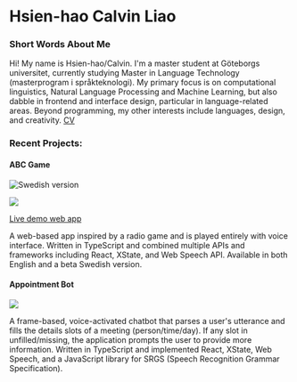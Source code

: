 # Hsien-hao Calvin Liao
### Short Words About Me
Hi! My name is Hsien-hao/Calvin. I'm a master student at Göteborgs universitet, currently studying Master in Language Technology (masterprogram i språkteknologi).
My primary focus is on computational linguistics, Natural Language Processing and Machine Learning, but also dabble in frontend and interface design, particular in language-related areas.
Beyond programming, my other interests include languages, design, and creativity.
[CV](https://github.com/chickenbror/LiaoCalvin/blob/e6630b2a2e9f10c8e866a944391a1a5e97a718a7/Liao%20CV_EnSv.pdf)

### Recent Projects:
#### ABC Game


![Swedish version](https://media.giphy.com/media/SxBHJI0JoVd5jbmRGB/giphy.gif)


![](https://media.giphy.com/media/FLj65JIF1olGbW3Meu/giphy.gif)


[Live demo web app](http://chickenbror.github.io/ABCgame "(http://chickenbror.github.io/ABCgame")


A web-based app inspired by a radio game and is played entirely with voice interface. Written in TypeScript and combined multiple APIs and frameworks including React, XState, and Web Speech API. Available in both English and a beta Swedish version.

#### Appointment Bot

![](https://media.giphy.com/media/j1bGfUM1MGQBz7XvO6/giphy.gif)

A frame-based, voice-activated chatbot that parses a user's utterance and fills the details slots of a meeting (person/time/day). If any slot in unfilled/missing, the application prompts the user to provide more information. Written in TypeScript and implemented React, XState, Web Speech, and a JavaScript library for SRGS (Speech Recognition Grammar Specification).
